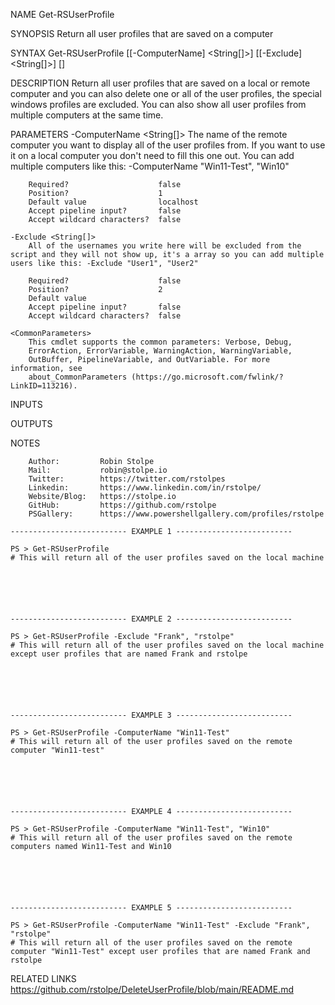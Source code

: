 ﻿
NAME
    Get-RSUserProfile
    
SYNOPSIS
    Return all user profiles that are saved on a computer
    
    
SYNTAX
    Get-RSUserProfile [[-ComputerName] <String[]>] [[-Exclude] <String[]>] [<CommonParameters>]
    
    
DESCRIPTION
    Return all user profiles that are saved on a local or remote computer and you can also delete one or all of the user profiles, the special windows profiles are excluded.
    You can also show all user profiles from multiple computers at the same time.
    

PARAMETERS
    -ComputerName <String[]>
        The name of the remote computer you want to display all of the user profiles from. If you want to use it on a local computer you don't need to fill this one out.
        You can add multiple computers like this: -ComputerName "Win11-Test", "Win10"
        
        Required?                    false
        Position?                    1
        Default value                localhost
        Accept pipeline input?       false
        Accept wildcard characters?  false
        
    -Exclude <String[]>
        All of the usernames you write here will be excluded from the script and they will not show up, it's a array so you can add multiple users like this: -Exclude "User1", "User2"
        
        Required?                    false
        Position?                    2
        Default value                
        Accept pipeline input?       false
        Accept wildcard characters?  false
        
    <CommonParameters>
        This cmdlet supports the common parameters: Verbose, Debug,
        ErrorAction, ErrorVariable, WarningAction, WarningVariable,
        OutBuffer, PipelineVariable, and OutVariable. For more information, see
        about_CommonParameters (https://go.microsoft.com/fwlink/?LinkID=113216). 
    
INPUTS
    
OUTPUTS
    
NOTES
    
    
        Author:         Robin Stolpe
        Mail:           robin@stolpe.io
        Twitter:        https://twitter.com/rstolpes
        Linkedin:       https://www.linkedin.com/in/rstolpe/
        Website/Blog:   https://stolpe.io
        GitHub:         https://github.com/rstolpe
        PSGallery:      https://www.powershellgallery.com/profiles/rstolpe
    
    -------------------------- EXAMPLE 1 --------------------------
    
    PS > Get-RSUserProfile
    # This will return all of the user profiles saved on the local machine
    
    
    
    
    
    
    -------------------------- EXAMPLE 2 --------------------------
    
    PS > Get-RSUserProfile -Exclude "Frank", "rstolpe"
    # This will return all of the user profiles saved on the local machine except user profiles that are named Frank and rstolpe
    
    
    
    
    
    
    -------------------------- EXAMPLE 3 --------------------------
    
    PS > Get-RSUserProfile -ComputerName "Win11-Test"
    # This will return all of the user profiles saved on the remote computer "Win11-test"
    
    
    
    
    
    
    -------------------------- EXAMPLE 4 --------------------------
    
    PS > Get-RSUserProfile -ComputerName "Win11-Test", "Win10"
    # This will return all of the user profiles saved on the remote computers named Win11-Test and Win10
    
    
    
    
    
    
    -------------------------- EXAMPLE 5 --------------------------
    
    PS > Get-RSUserProfile -ComputerName "Win11-Test" -Exclude "Frank", "rstolpe"
    # This will return all of the user profiles saved on the remote computer "Win11-Test" except user profiles that are named Frank and rstolpe
    
    
    
    
    
    
    
RELATED LINKS
    https://github.com/rstolpe/DeleteUserProfile/blob/main/README.md


